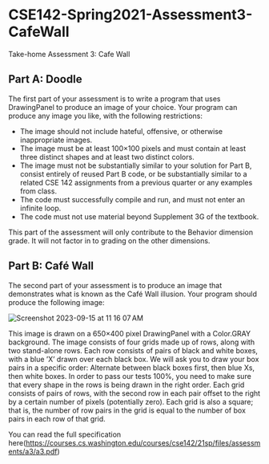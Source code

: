 # CSE142-Spring2021-Assessment3-CafeWall
Take-home Assessment 3: Cafe Wall

## Part A: Doodle
The first part of your assessment is to write a program that uses DrawingPanel to produce an image of your choice. Your program can produce any image you like, with the following restrictions:
- The image should not include hateful, offensive, or otherwise inappropriate images.
- The image must be at least 100×100 pixels and must contain at least three distinct shapes and at least two distinct colors.
- The image must not be substantially similar to your solution for Part B, consist entirely of reused Part B code, or be substantially similar to a related CSE 142 assignments from a previous quarter or any examples from class.
- The code must successfully compile and run, and must not enter an infinite loop.
- The code must not use material beyond Supplement 3G of the textbook.

This part of the assessment will only contribute to the Behavior dimension grade. It will not factor in to grading on the other dimensions.

## Part B: Café Wall
The second part of your assessment is to produce an image that demonstrates what is known as the Café Wall illusion. Your program should produce the following image:

![Screenshot 2023-09-15 at 11 16 07 AM](https://github.com/zkornas/CSE142-Spring2021-Assessment3-CafeWall/assets/97088563/772a7d62-61c5-4a53-a4e0-21becd25520e)

This image is drawn on a 650×400 pixel DrawingPanel with a Color.GRAY background. The image consists of four grids made up of rows, along with two stand-alone rows. Each row consists of pairs of black and white boxes, with a blue ’X’ drawn over each black box. We will ask you to draw your box pairs in a specific order: Alternate between black boxes first, then blue Xs, then white boxes. In order to pass our tests 100%, you need to make sure that every shape in the rows is being drawn in the right order. Each grid consists of pairs of rows, with the second row in each pair offset to the right by a certain number of pixels (potentially zero). Each grid is also a square; that is, the number of row pairs in the grid is equal to the number of box pairs in each row of that grid.

You can read the full specification here(https://courses.cs.washington.edu/courses/cse142/21sp/files/assessments/a3/a3.pdf)


